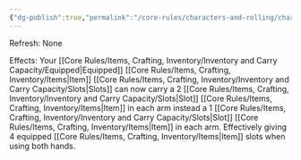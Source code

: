 ```yaml
---
{"dg-publish":true,"permalink":"/core-rules/characters-and-rolling/character-sheet/skills-and-flaws/skill-list/might/rank-5/strong-arms/"}
---
```


Refresh: None

Effects:
Your [[Core Rules/Items, Crafting, Inventory/Inventory and Carry Capacity/Equipped\|Equipped]] [[Core Rules/Items, Crafting, Inventory/Items\|Item]] [[Core Rules/Items, Crafting, Inventory/Inventory and Carry Capacity/Slots\|Slots]] can now carry a 2 [[Core Rules/Items, Crafting, Inventory/Inventory and Carry Capacity/Slots\|Slot]] [[Core Rules/Items, Crafting, Inventory/Items\|Item]] in each arm instead a 1 [[Core Rules/Items, Crafting, Inventory/Inventory and Carry Capacity/Slots\|Slot]] [[Core Rules/Items, Crafting, Inventory/Items\|Item]] in each arm. Effectively giving 4 equipped [[Core Rules/Items, Crafting, Inventory/Items\|Item]] slots when using both hands.


